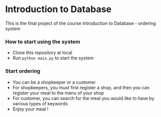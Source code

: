 # Introduction to Database

This is the final project of the course Introduction to Database - ordering system

### How to start using the system
- Clone this repository at local
- Run ```python main.py``` to start the system

### Start ordering 
- You can be a shopkeeper or a customer
- For shopkeepers, you must first register a shop, and then you can register your meal to the menu of your shop
- For customer, you can search for the meal you would like to have by various types of keywords
- Enjoy your meal !
